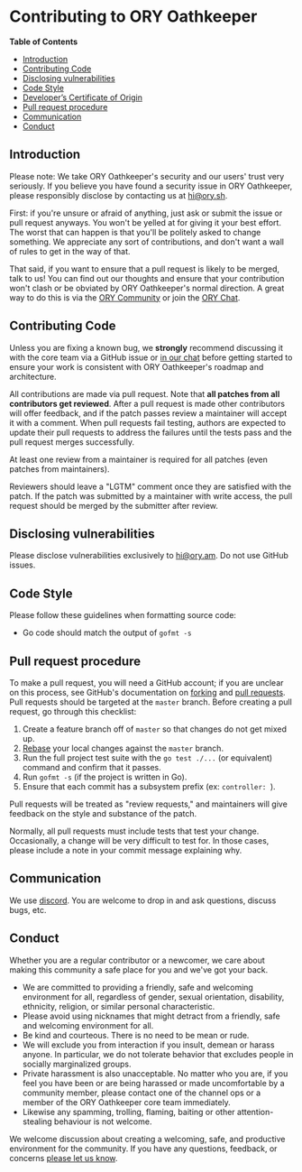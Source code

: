 # Contributing to ORY Oathkeeper

<!-- START doctoc generated TOC please keep comment here to allow auto update -->
<!-- DON'T EDIT THIS SECTION, INSTEAD RE-RUN doctoc TO UPDATE -->
**Table of Contents**

- [Introduction](#introduction)
- [Contributing Code](#contributing-code)
- [Disclosing vulnerabilities](#disclosing-vulnerabilities)
- [Code Style](#code-style)
- [Developer’s Certificate of Origin](#developers-certificate-of-origin)
- [Pull request procedure](#pull-request-procedure)
- [Communication](#communication)
- [Conduct](#conduct)

<!-- END doctoc generated TOC please keep comment here to allow auto update -->

## Introduction

Please note: We take ORY Oathkeeper's security and our users' trust very seriously. If you believe you have found a
security issue in ORY Oathkeeper, please responsibly disclose by contacting us at hi@ory.sh.

First: if you're unsure or afraid of anything, just ask or submit the issue or pull request anyways. You won't be
yelled at for giving it your best effort. The worst that can happen is that you'll be politely asked to change
something. We appreciate any sort of contributions, and don't want a wall of rules to get in the way of that.

That said, if you want to ensure that a pull request is likely to be merged, talk to us! You can find out our thoughts
and ensure that your contribution won't clash or be obviated by ORY Oathkeeper's normal direction. A great way to do this is via
the [ORY Community](https://community.ory.sh/) or join the [ORY Chat](https://www.ory.sh/chat).

## Contributing Code

Unless you are fixing a known bug, we **strongly** recommend discussing it with the core team via a GitHub issue or
[in our chat](https://www.ory.sh/chat) before getting started to ensure your work is consistent with
ORY Oathkeeper's roadmap and architecture.

All contributions are made via pull request. Note that **all patches from all contributors get reviewed**. After a pull
request is made other contributors will offer feedback, and if the patch passes review a maintainer will accept it with
a comment. When pull requests fail testing, authors are expected to update their pull requests to address the failures
until the tests pass and the pull request merges successfully.

At least one review from a maintainer is required for all patches (even patches from maintainers).

Reviewers should leave a "LGTM" comment once they are satisfied with the patch. If the patch was submitted by a
maintainer with write access, the pull request should be merged by the submitter after review.

## Disclosing vulnerabilities

Please disclose vulnerabilities exclusively to [hi@ory.am](mailto:hi@ory.am). Do not use GitHub issues.

## Code Style

Please follow these guidelines when formatting source code:

* Go code should match the output of `gofmt -s`

## Pull request procedure

To make a pull request, you will need a GitHub account; if you are unclear on this process, see GitHub's
documentation on [forking](https://help.github.com/articles/fork-a-repo) and [pull requests](https://help.github.com/articles/using-pull-requests).
Pull requests should be targeted at the `master` branch. Before creating a pull request, go through this checklist:

1. Create a feature branch off of `master` so that changes do not get mixed up.
1. [Rebase](http://git-scm.com/book/en/Git-Branching-Rebasing) your local changes against the `master` branch.
1. Run the full project test suite with the `go test ./...` (or equivalent) command and confirm that it passes.
1. Run `gofmt -s` (if the project is written in Go).
1. Ensure that each commit has a subsystem prefix (ex: `controller: `).

Pull requests will be treated as "review requests," and maintainers will give feedback on the style and substance of the patch.

Normally, all pull requests must include tests that test your change. Occasionally, a change will
be very difficult to test for. In those cases, please include a note in your commit message explaining why.

## Communication

We use [discord](https://www.ory.sh/chat). You are welcome to drop in and ask questions, discuss bugs, etc.

## Conduct

Whether you are a regular contributor or a newcomer, we care about making this community a safe place for you and
we've got your back.

* We are committed to providing a friendly, safe and welcoming environment for all, regardless of gender,
    sexual orientation, disability, ethnicity, religion, or similar personal characteristic.
* Please avoid using nicknames that might detract from a friendly, safe and welcoming environment for all.
* Be kind and courteous. There is no need to be mean or rude.
* We will exclude you from interaction if you insult, demean or harass anyone. In particular, we do not tolerate
    behavior that excludes people in socially marginalized groups.
* Private harassment is also unacceptable. No matter who you are, if you feel you have been or are being harassed or
    made uncomfortable by a community member, please contact one of the channel ops or a member of the ORY
    Oathkeeper core team immediately.
* Likewise any spamming, trolling, flaming, baiting or other attention-stealing behaviour is not welcome.

We welcome discussion about creating a welcoming, safe, and productive environment for the community. If you have any questions, feedback, or concerns [please let us know](https://www.ory.sh/chat).
